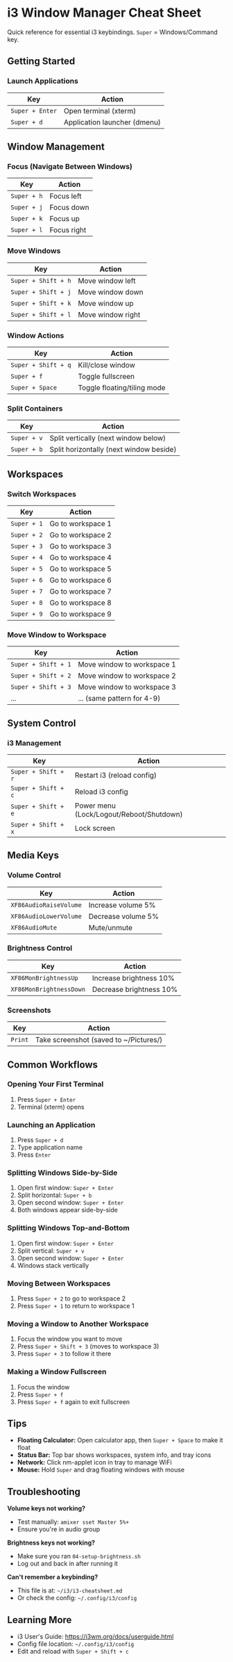 # i3 Window Manager Cheat Sheet

Quick reference for essential i3 keybindings. `Super` = Windows/Command key.

## Getting Started

### Launch Applications
| Key | Action |
|-----|--------|
| `Super + Enter` | Open terminal (xterm) |
| `Super + d` | Application launcher (dmenu) |

## Window Management

### Focus (Navigate Between Windows)
| Key | Action |
|-----|--------|
| `Super + h` | Focus left |
| `Super + j` | Focus down |
| `Super + k` | Focus up |
| `Super + l` | Focus right |

### Move Windows
| Key | Action |
|-----|--------|
| `Super + Shift + h` | Move window left |
| `Super + Shift + j` | Move window down |
| `Super + Shift + k` | Move window up |
| `Super + Shift + l` | Move window right |

### Window Actions
| Key | Action |
|-----|--------|
| `Super + Shift + q` | Kill/close window |
| `Super + f` | Toggle fullscreen |
| `Super + Space` | Toggle floating/tiling mode |

### Split Containers
| Key | Action |
|-----|--------|
| `Super + v` | Split vertically (next window below) |
| `Super + b` | Split horizontally (next window beside) |

## Workspaces

### Switch Workspaces
| Key | Action |
|-----|--------|
| `Super + 1` | Go to workspace 1 |
| `Super + 2` | Go to workspace 2 |
| `Super + 3` | Go to workspace 3 |
| `Super + 4` | Go to workspace 4 |
| `Super + 5` | Go to workspace 5 |
| `Super + 6` | Go to workspace 6 |
| `Super + 7` | Go to workspace 7 |
| `Super + 8` | Go to workspace 8 |
| `Super + 9` | Go to workspace 9 |

### Move Window to Workspace
| Key | Action |
|-----|--------|
| `Super + Shift + 1` | Move window to workspace 1 |
| `Super + Shift + 2` | Move window to workspace 2 |
| `Super + Shift + 3` | Move window to workspace 3 |
| ... | ... (same pattern for 4-9) |

## System Control

### i3 Management
| Key | Action |
|-----|--------|
| `Super + Shift + r` | Restart i3 (reload config) |
| `Super + Shift + c` | Reload i3 config |
| `Super + Shift + e` | Power menu (Lock/Logout/Reboot/Shutdown) |
| `Super + Shift + x` | Lock screen |

## Media Keys

### Volume Control
| Key | Action |
|-----|--------|
| `XF86AudioRaiseVolume` | Increase volume 5% |
| `XF86AudioLowerVolume` | Decrease volume 5% |
| `XF86AudioMute` | Mute/unmute |

### Brightness Control
| Key | Action |
|-----|--------|
| `XF86MonBrightnessUp` | Increase brightness 10% |
| `XF86MonBrightnessDown` | Decrease brightness 10% |

### Screenshots
| Key | Action |
|-----|--------|
| `Print` | Take screenshot (saved to ~/Pictures/) |

## Common Workflows

### Opening Your First Terminal
1. Press `Super + Enter`
2. Terminal (xterm) opens

### Launching an Application
1. Press `Super + d`
2. Type application name
3. Press `Enter`

### Splitting Windows Side-by-Side
1. Open first window: `Super + Enter`
2. Split horizontal: `Super + b`
3. Open second window: `Super + Enter`
4. Both windows appear side-by-side

### Splitting Windows Top-and-Bottom
1. Open first window: `Super + Enter`
2. Split vertical: `Super + v`
3. Open second window: `Super + Enter`
4. Windows stack vertically

### Moving Between Workspaces
1. Press `Super + 2` to go to workspace 2
2. Press `Super + 1` to return to workspace 1

### Moving a Window to Another Workspace
1. Focus the window you want to move
2. Press `Super + Shift + 3` (moves to workspace 3)
3. Press `Super + 3` to follow it there

### Making a Window Fullscreen
1. Focus the window
2. Press `Super + f`
3. Press `Super + f` again to exit fullscreen

## Tips

- **Floating Calculator:** Open calculator app, then `Super + Space` to make it float
- **Status Bar:** Top bar shows workspaces, system info, and tray icons
- **Network:** Click nm-applet icon in tray to manage WiFi
- **Mouse:** Hold `Super` and drag floating windows with mouse

## Troubleshooting

**Volume keys not working?**
- Test manually: `amixer sset Master 5%+`
- Ensure you're in audio group

**Brightness keys not working?**
- Make sure you ran `04-setup-brightness.sh`
- Log out and back in after running it

**Can't remember a keybinding?**
- This file is at: `~/i3/i3-cheatsheet.md`
- Or check the config: `~/.config/i3/config`

## Learning More

- i3 User's Guide: https://i3wm.org/docs/userguide.html
- Config file location: `~/.config/i3/config`
- Edit and reload with `Super + Shift + c`
